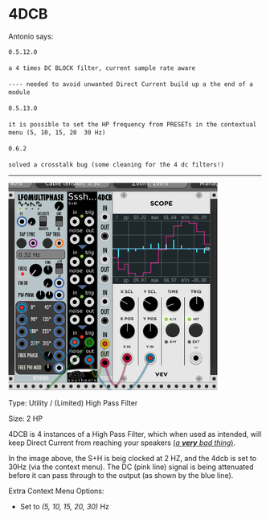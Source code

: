 # 4DCB

Antonio says: 

	0.5.12.0
	
	a 4 times DC BLOCK filter, current sample rate aware
	
	---- needed to avoid unwanted Direct Current build up a the end of a module
	
	0.5.13.0

	it is possible to set the HP frequency from PRESETs in the contextual menu (5, 10, 15, 20  30 Hz)
	
	0.6.2
	
	solved a crosstalk bug (some cleaning for the 4 dc filters!)
---

![](./4dcb.png)

Type: Utility / (Limited) High Pass Filter

Size: 2 HP

4DCB is 4 instances of a High Pass Filter, which when used as intended, will keep Direct Current from reaching your speakers [\(*a **very** bad thing*\)](https://electronics.stackexchange.com/questions/233230/why-are-dc-signals-bad-for-loud-speakers).

In the image above, the S+H is beig clocked at 2 HZ, and the 4dcb is set to 30Hz (via the context menu). The DC (pink line) signal is being attenuated before it can pass through to the output (as shown by the blue line).

Extra Context Menu Options: 

- Set to *(5, 10, 15, 20, 30)* Hz
